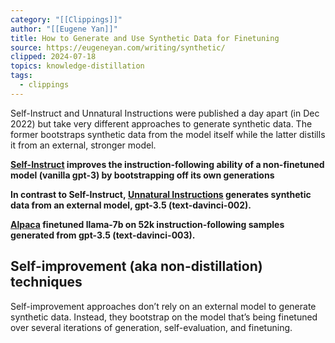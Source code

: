```yaml
---
category: "[[Clippings]]"
author: "[[Eugene Yan]]"
title: How to Generate and Use Synthetic Data for Finetuning
source: https://eugeneyan.com/writing/synthetic/
clipped: 2024-07-18
topics: knowledge-distillation
tags:
  - clippings
---
```


Self-Instruct and Unnatural Instructions were published a day apart (in Dec 2022) but take very different approaches to generate synthetic data. The former bootstraps synthetic data from the model itself while the latter distills it from an external, stronger model.

**[Self-Instruct](https://arxiv.org/abs/2212.10560) improves the instruction-following ability of a non-finetuned model (vanilla gpt-3) by bootstrapping off its own generations**

**In contrast to Self-Instruct, [Unnatural Instructions](https://arxiv.org/abs/2212.09689) generates synthetic data from an external model, gpt-3.5 (text-davinci-002).**

**[Alpaca](https://crfm.stanford.edu/2023/03/13/alpaca.html) finetuned llama-7b on 52k instruction-following samples generated from gpt-3.5 (text-davinci-003).**

## Self-improvement (aka non-distillation) techniques

Self-improvement approaches don’t rely on an external model to generate synthetic data. Instead, they bootstrap on the model that’s being finetuned over several iterations of generation, self-evaluation, and finetuning.